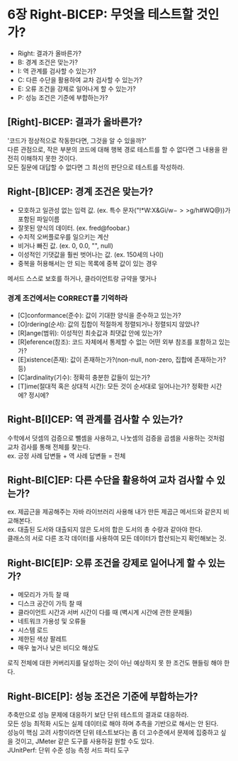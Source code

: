 # 6장 Right-BICEP: 무엇을 테스트할 것인가?

- Right: 결과가 올바른가?
- B: 경계 조건은 맞는가?
- I: 역 관계를 검사할 수 있는가?
- C: 다른 수단을 활용하여 교차 검사할 수 있는가?
- E: 오류 조건을 강제로 일어나게 할 수 있는가?
- P: 성능 조건은 기준에 부합하는가?

## [Right]-BICEP: 결과가 올바른가?

'코드가 정상적으로 작동한다면, 그것을 알 수 있을까?'</br>
다른 관점으로, 작은 부분의 코드에 대해 행복 경로 테스트를 할 수 없다면 그 내용을 완전히 이해하지 못한 것이다.</br>
모든 질문에 대답할 수 없다면 그 최선의 판단으로 테스트를 작성하라.</br>

## Right-[B]ICEP: 경계 조건은 맞는가?

- 모호하고 일관성 없는 입력 값. (ex. 특수 문자("!*W:X\&Gi/w$->>$g/h#WQ@))가 포함된 파일이름
- 잘못된 양식의 데이터. (ex. fred@foobar.)
- 수치적 오버플로우를 일으키는 계산
- 비거나 빠진 값. (ex. 0, 0.0, "", null)
- 이성적인 기댓값을 훨씬 벗어나는 값. (ex. 150세의 나이)
- 중복을 허용해서는 안 되는 목록에 중복 값이 있는 경우

메서드 스스로 보호를 하거나, 클라이언트랑 규약을 맺거나<br/>

### 경계 조건에서는 CORRECT를 기억하라

- [C]conformance(준수): 값이 기대한 양식을 준수하고 있는가?
- [O]rdering(순서): 값의 집합이 적절하게 정렬되거나 정렬되지 않았나?
- [R]ange(범위): 이성적인 최솟값과 최댓값 안에 있는가?
- [R]eference(참조): 코드 자체에서 통제할 수 없는 어떤 외부 참조를 포함하고 있는가?
- [E]xistence(존재): 값이 존재하는가?(non-null, non-zero, 집합에 존재하는가? 등)
- [C]ardinality(기수): 정확히 충분한 값들이 있는가?
- [T]ime(절대적 혹은 상대적 시간): 모든 것이 순서대로 일어나는가? 정확한 시간에? 정시에?

## Right-B[I]CEP: 역 관계를 검사할 수 있는가?

수학에서 덧셈의 검증으로 뺄셈을 사용하고, 나눗셈의 검증을 곱셈을 사용하는 것처럼</br>
교차 검사를 통해 전체를 찾는다.</br>
ex. 긍정 사례 답변들 + 역 사례 답변들 = 전체</br>

## Right-BI[C]EP: 다른 수단을 활용하여 교차 검사할 수 있는가?

ex. 제곱근을 제공해주는 자바 라이브러리 사용해 내가 만든 제곱근 메서드와 같은지 비교해본다.</br>
ex. 대출된 도서와 대출되지 않은 도서의 합은 도서의 총 수량과 같아야 한다.</br>
클래스의 서로 다른 조각 데이터를 사용하여 모든 데이터가 합산되는지 확인해보는 것.</br>

## Right-BIC[E]P: 오류 조건을 강제로 일어나게 할 수 있는가?

- 메모리가 가득 찰 때
- 디스크 공간이 가득 찰 때
- 클라이언트 시간과 서버 시간이 다를 때 (벽시계 시간에 관한 문제들)
- 네트워크 가용성 및 오류들
- 시스템 로드
- 제한된 색상 팔레트
- 매우 높거나 낮은 비디오 해상도

로직 전체에 대한 커버리지를 달성하는 것이 아닌 예상하지 못 한 조건도 핸들링 해야 한다.</br>

## Right-BICE[P]: 성능 조건은 기준에 부합하는가?

추축만으로 성능 문제에 대응하기 보단 단위 테스트의 결과로 대응하라.</br>
모든 성능 최적화 시도는 실제 데이터로 해야 하며 추측을 기반으로 해서는 안 된다.</br>
성능이 핵심 고려 사항이라면 단위 테스트보다는 좀 더 고수준에서 문제에 집중하고 싶을 것이고, JMeter 같은 도구를 사용하길 원할 수도 있다.</br>
JUnitPerf: 단위 수준 성능 측정 서드 파티 도구</br>